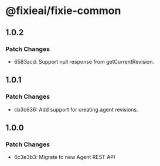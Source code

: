 # @fixieai/fixie-common

## 1.0.2

### Patch Changes

- 6583acd: Support null response from getCurrentRevision.

## 1.0.1

### Patch Changes

- cb3c636: Add support for creating agent revisions.

## 1.0.0

### Patch Changes

- 6c3e3b3: Migrate to new Agent REST API
